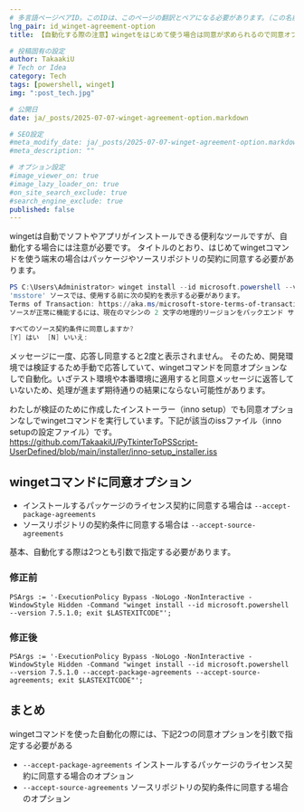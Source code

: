 ```yaml
---
# 多言語ページペアID。このIDは、このページの翻訳とペアになる必要があります。（この名前は一意でなければなりません）
lng_pair: id_winget-agreement-option
title: 【自動化する際の注意】wingetをはじめて使う場合は同意が求められるので同意オプションで回避しよう

# 投稿固有の設定
author: TakaakiU
# Tech or Idea
category: Tech
tags: [powershell, winget]
img: ":post_tech.jpg"

# 公開日
date: ja/_posts/2025-07-07-winget-agreement-option.markdown

# SEO設定
#meta_modify_date: ja/_posts/2025-07-07-winget-agreement-option.markdown
#meta_description: ""

# オプション設定
#image_viewer_on: true
#image_lazy_loader_on: true
#on_site_search_exclude: true
#search_engine_exclude: true
published: false
---
```


wingetは自動でソフトやアプリがインストールできる便利なツールですが、自動化する場合には注意が必要です。
タイトルのとおり、はじめてwingetコマンドを使う端末の場合はパッケージやソースリポジトリの契約に同意する必要があります。

```powershell
PS C:\Users\Administrator> winget install --id microsoft.powershell --version 7.5.1.0
'msstore' ソースでは、使用する前に次の契約を表示する必要があります。
Terms of Transaction: https://aka.ms/microsoft-store-terms-of-transaction
ソースが正常に機能するには、現在のマシンの 2 文字の地理的リージョンをバックエンド サービスに送信する必要があります (例: "US")。

すべてのソース契約条件に同意しますか?
[Y] はい  [N] いいえ:
```

メッセージに一度、応答し同意すると2度と表示されません。
そのため、開発環境では検証するため手動で応答していて、wingetコマンドを同意オプションなしで自動化。いざテスト環境や本番環境に適用すると同意メッセージに返答していないため、処理が進まず期待通りの結果にならない可能性があります。

わたしが検証のために作成したインストーラー（inno setup）でも同意オプションなしでwingetコマンドを実行しています。下記が該当のissファイル（inno setupの設定ファイル）です。
https://github.com/TakaakiU/PyTkinterToPSScript-UserDefined/blob/main/installer/inno-setup_installer.iss

## wingetコマンドに同意オプション

- インストールするパッケージのライセンス契約に同意する場合は `--accept-package-agreements`
- ソースリポジトリの契約条件に同意する場合は `--accept-source-agreements`

基本、自動化する際は2つとも引数で指定する必要があります。

### 修正前

```
PSArgs := '-ExecutionPolicy Bypass -NoLogo -NonInteractive -WindowStyle Hidden -Command "winget install --id microsoft.powershell --version 7.5.1.0; exit $LASTEXITCODE"';
```

### 修正後

```
PSArgs := '-ExecutionPolicy Bypass -NoLogo -NonInteractive -WindowStyle Hidden -Command "winget install --id microsoft.powershell --version 7.5.1.0 --accept-package-agreements --accept-source-agreements; exit $LASTEXITCODE"';
```

## まとめ

wingetコマンドを使った自動化の際には、下記2つの同意オプションを引数で指定する必要がある

- `--accept-package-agreements`
	インストールするパッケージのライセンス契約に同意する場合のオプション
- `--accept-source-agreements`
    ソースリポジトリの契約条件に同意する場合のオプション
